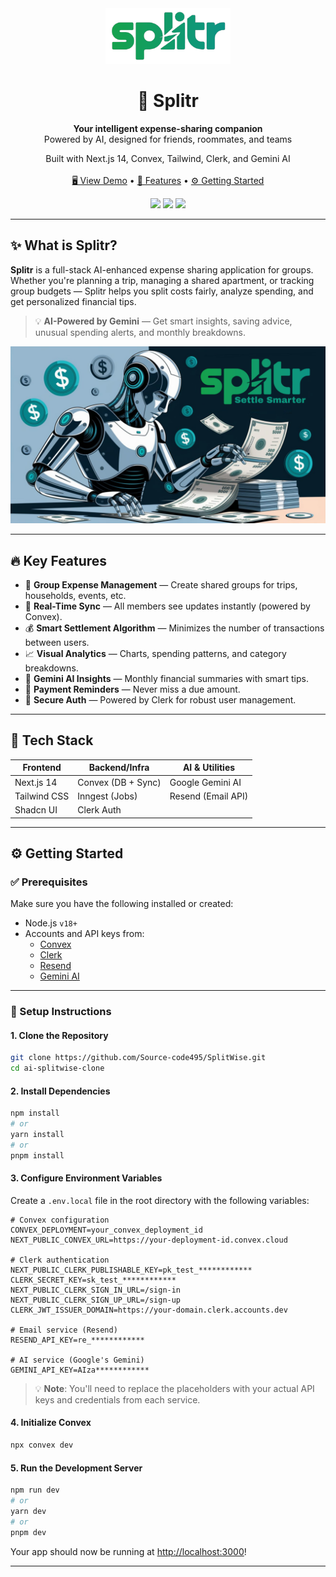 <div align="center">
    <img src="./public/logos/logo.png" alt="SplitSage Logo" width="200" />
  <h1>💸 Splitr</h1>

  <p align="center">
    <strong>Your intelligent expense-sharing companion</strong><br/>
    Powered by AI, designed for friends, roommates, and teams
  </p>

  <p align="center">
    Built with Next.js 14, Convex, Tailwind, Clerk, and Gemini AI
    <br/><br/>
    <a href="splitr-orpin.vercel.app">🖥️ View Demo</a> • 
    <a href="#features">🚀 Features</a> • 
    <a href="#getting-started">⚙️ Getting Started</a>
  </p>

  <p align="center">
<!--     <img src="https://img.shields.io/github/stars/piyush-eon/ai-splitwise-clone?style=social" /> -->
    <img src="https://img.shields.io/badge/Next.js-14-black" />
    <img src="https://img.shields.io/badge/Tailwind-4.1.3-blue" />
    <img src="https://img.shields.io/badge/Convex-DB-orange" />
<!--     <img src="https://img.shields.io/badge/License-MIT-green" /> -->
  </p>
</div>

---

## ✨ What is Splitr?

**Splitr** is a full-stack AI-enhanced expense sharing application for groups. Whether you're planning a trip, managing a shared apartment, or tracking group budgets — Splitr helps you split costs fairly, analyze spending, and get personalized financial tips.

> 💡 **AI-Powered by Gemini** — Get smart insights, saving advice, unusual spending alerts, and monthly breakdowns.

![Dashboard Preview](./public/hero.png)

---

## 🔥 Key Features

- 👥 **Group Expense Management** — Create shared groups for trips, households, events, etc.
- 🔄 **Real-Time Sync** — All members see updates instantly (powered by Convex).
- 💰 **Smart Settlement Algorithm** — Minimizes the number of transactions between users.
- 📈 **Visual Analytics** — Charts, spending patterns, and category breakdowns.
- 🧠 **Gemini AI Insights** — Monthly financial summaries with smart tips.
- 🔔 **Payment Reminders** — Never miss a due amount.
- 🔐 **Secure Auth** — Powered by Clerk for robust user management.

---

## 🧱 Tech Stack

| Frontend       | Backend/Infra       | AI & Utilities        |
|----------------|---------------------|------------------------|
| Next.js 14     | Convex (DB + Sync)  | Google Gemini AI      |
| Tailwind CSS   | Inngest (Jobs)      | Resend (Email API)    |
| Shadcn UI      | Clerk Auth          |                        |

---

## ⚙️ Getting Started

### ✅ Prerequisites

Make sure you have the following installed or created:

- Node.js `v18+`
- Accounts and API keys from:
  - [Convex](https://www.convex.dev/)
  - [Clerk](https://clerk.com)
  - [Resend](https://resend.com)
  - [Gemini AI](https://ai.google.dev/)

---

### 🧰 Setup Instructions

#### 1. Clone the Repository

```bash
git clone https://github.com/Source-code495/SplitWise.git
cd ai-splitwise-clone
```

#### 2. Install Dependencies

```bash
npm install
# or
yarn install
# or
pnpm install
```

#### 3. Configure Environment Variables

Create a `.env.local` file in the root directory with the following variables:

```env
# Convex configuration
CONVEX_DEPLOYMENT=your_convex_deployment_id
NEXT_PUBLIC_CONVEX_URL=https://your-deployment-id.convex.cloud

# Clerk authentication
NEXT_PUBLIC_CLERK_PUBLISHABLE_KEY=pk_test_************
CLERK_SECRET_KEY=sk_test_************
NEXT_PUBLIC_CLERK_SIGN_IN_URL=/sign-in
NEXT_PUBLIC_CLERK_SIGN_UP_URL=/sign-up
CLERK_JWT_ISSUER_DOMAIN=https://your-domain.clerk.accounts.dev

# Email service (Resend)
RESEND_API_KEY=re_************

# AI service (Google's Gemini)
GEMINI_API_KEY=AIza************
```

> 💡 **Note**: You'll need to replace the placeholders with your actual API keys and credentials from each service.

#### 4. Initialize Convex

```bash
npx convex dev
```

#### 5. Run the Development Server

```bash
npm run dev
# or
yarn dev
# or
pnpm dev
```

Your app should now be running at [http://localhost:3000](http://localhost:3000)!

---



